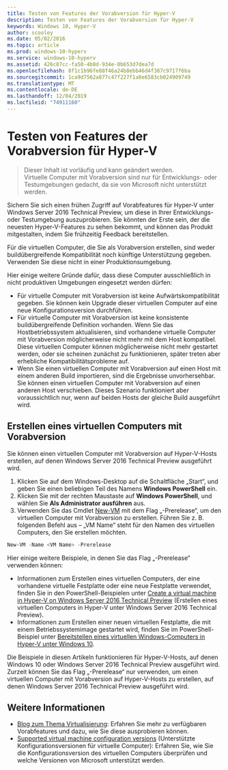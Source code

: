 ```yaml
---
title: Testen von Features der Vorabversion für Hyper-V
description: Testen von Features der Vorabversion für Hyper-V
keywords: Windows 10, Hyper-V
author: scooley
ms.date: 05/02/2016
ms.topic: article
ms.prod: windows-10-hyperv
ms.service: windows-10-hyperv
ms.assetid: 426c87cc-fa50-4b8d-934e-0b653d7dea7d
ms.openlocfilehash: 8f1c1b96fe88f46a24b8ebb46d4f387c9717f6ba
ms.sourcegitcommit: 1ca9d7562a877c47f227f1a8e6583cb024909749
ms.translationtype: MT
ms.contentlocale: de-DE
ms.lasthandoff: 12/04/2019
ms.locfileid: "74911160"
---
```

# <a name="try-pre-release-features-for-hyper-v"></a>Testen von Features der Vorabversion für Hyper-V

> Dieser Inhalt ist vorläufig und kann geändert werden.  
  Virtuelle Computer mit Vorabversion sind nur für Entwicklungs- oder Testumgebungen gedacht, da sie von Microsoft nicht unterstützt werden.

Sichern Sie sich einen frühen Zugriff auf Vorabfeatures für Hyper-V unter Windows Server 2016 Technical Preview, um diese in Ihrer Entwicklungs- oder Testumgebung auszuprobieren. Sie könnten der Erste sein, der die neuesten Hyper-V-Features zu sehen bekommt, und können das Produkt mitgestalten, indem Sie frühzeitig Feedback bereitstellen.

Für die virtuellen Computer, die Sie als Vorabversion erstellen, sind weder buildübergreifende Kompatibilität noch künftige Unterstützung gegeben.  Verwenden Sie diese nicht in einer Produktionsumgebung.

Hier einige weitere Gründe dafür, dass diese Computer ausschließlich in nicht produktiven Umgebungen eingesetzt werden dürfen:

* Für virtuelle Computer mit Vorabversion ist keine Aufwärtskompatibilität gegeben. Sie können kein Upgrade dieser virtuellen Computer auf eine neue Konfigurationsversion durchführen.
* Für virtuelle Computer mit Vorabversion ist keine konsistente buildübergreifende Definition vorhanden. Wenn Sie das Hostbetriebssystem aktualisieren, sind vorhandene virtuelle Computer mit Vorabversion möglicherweise nicht mehr mit dem Host kompatibel. Diese virtuellen Computer können möglicherweise nicht mehr gestartet werden, oder sie scheinen zunächst zu funktionieren, später treten aber erhebliche Kompatibilitätsprobleme auf.
* Wenn Sie einen virtuellen Computer mit Vorabversion auf einen Host mit einem anderen Build importieren, sind die Ergebnisse unvorhersehbar. Sie können einen virtuellen Computer mit Vorabversion auf einen anderen Host verschieben. Dieses Szenario funktioniert aber voraussichtlich nur, wenn auf beiden Hosts der gleiche Build ausgeführt wird.

## <a name="create-a-pre-release-virtual-machine"></a>Erstellen eines virtuellen Computers mit Vorabversion

Sie können einen virtuellen Computer mit Vorabversion auf Hyper-V-Hosts erstellen, auf denen Windows Server 2016 Technical Preview ausgeführt wird.

1. Klicken Sie auf dem Windows-Desktop auf die Schaltfläche „Start“, und geben Sie einen beliebigen Teil des Namens **Windows PowerShell** ein.
2. Klicken Sie mit der rechten Maustaste auf **Windows PowerShell**, und wählen Sie **Als Administrator ausführen** aus.
3. Verwenden Sie das Cmdlet [New-VM](https://docs.microsoft.com/powershell/module/hyper-v/new-vm?view=win10-ps) mit dem Flag „-Prerelease“, um den virtuellen Computer mit Vorabversion zu erstellen. Führen Sie z. B. folgenden Befehl aus – „VM Name“ steht für den Namen des virtuellen Computers, den Sie erstellen möchten.

``` PowerShell
New-VM -Name <VM Name> -Prerelease
```
Hier einige weitere Beispiele, in denen Sie das Flag „-Prerelease“ verwenden können:
 - Informationen zum Erstellen eines virtuellen Computers, der eine vorhandene virtuelle Festplatte oder eine neue Festplatte verwendet, finden Sie in den PowerShell-Beispielen unter [Create a virtual machine in Hyper-V on Windows Server 2016 Technical Preview](https://docs.microsoft.com/windows-server/virtualization/hyper-v/get-started/Create-a-virtual-machine-in-Hyper-V#BKMK_PowerShell) (Erstellen eines virtuellen Computers in Hyper-V unter Windows Server 2016 Technical Preview).
 - Informationen zum Erstellen einer neuen virtuellen Festplatte, die mit einem Betriebssystemimage gestartet wird, finden Sie im PowerShell-Beispiel unter [Bereitstellen eines virtuellen Windows-Computers in Hyper-V unter Windows 10](https://docs.microsoft.com/virtualization/hyper-v-on-windows/quick-start/create-virtual-machine).

 Die Beispiele in diesen Artikeln funktionieren für Hyper-V-Hosts, auf denen Windows 10 oder Windows Server 2016 Technical Preview ausgeführt wird. Zurzeit können Sie das Flag „-Prerelease“ nur verwenden, um einen virtuellen Computer mit Vorabversion auf Hyper-V-Hosts zu erstellen, auf denen Windows Server 2016 Technical Preview ausgeführt wird.

## <a name="see-also"></a>Weitere Informationen
-  [Blog zum Thema Virtualisierung](https://techcommunity.microsoft.com/t5/Virtualization/bg-p/Virtualization): Erfahren Sie mehr zu verfügbaren Vorabfeatures und dazu, wie Sie diese ausprobieren können.
- [Supported virtual machine configuration versions](https://docs.microsoft.com/windows-server/virtualization/hyper-v/deploy/Upgrade-virtual-machine-version-in-Hyper-V-on-Windows-or-Windows-Server#BKMK_SupportedConfigVersions) (Unterstützte Konfigurationsversionen für virtuelle Computer): Erfahren Sie, wie Sie die Konfigurationsversion des virtuellen Computers überprüfen und welche Versionen von Microsoft unterstützt werden.

